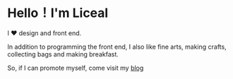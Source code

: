 # Hello！I'm Liceal

I ❤ design and front end.

In addition to programming the front end, I also like fine arts, making crafts, collecting bags and making breakfast.

So, if I can promote myself, come visit my [blog](linxianao.com)

